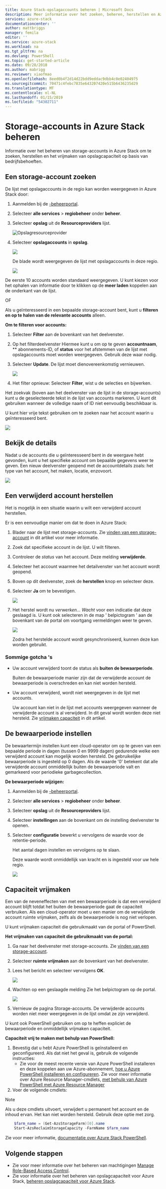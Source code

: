```yaml
---
title: Azure Stack-opslagaccounts beheren | Microsoft Docs
description: Meer informatie over het zoeken, beheren, herstellen en Azure Stack-storage-accounts vrijmaken
services: azure-stack
documentationcenter: ''
author: mattbriggs
manager: femila
editor: ''
ms.service: azure-stack
ms.workload: na
ms.tgt_pltfrm: na
ms.devlang: PowerShell
ms.topic: get-started-article
ms.date: 09/28/2018
ms.author: mabrigg
ms.reviewer: xiaofmao
ms.openlocfilehash: 8eed0b4f2d14d22bdd9eddac9dbb4c0e02404975
ms.sourcegitcommit: 70471c4febc7835e643207420e515b6436235d29
ms.translationtype: MT
ms.contentlocale: nl-NL
ms.lasthandoff: 01/15/2019
ms.locfileid: "54302711"
---
```

# <a name="manage-storage-accounts-in-azure-stack"></a>Storage-accounts in Azure Stack beheren
Informatie over het beheren van storage-accounts in Azure Stack om te zoeken, herstellen en het vrijmaken van opslagcapaciteit op basis van bedrijfsbehoeften.

## <a name="find"></a>Een storage-account zoeken
De lijst met opslagaccounts in de regio kan worden weergegeven in Azure Stack door:

1. Aanmelden bij de [-beheerportal](https://adminportal.local.azurestack.external).

2. Selecteer **alle services** > **regiobeheer** onder **beheer**.

3. Selecteer **opslag** uit de **Resourceproviders** lijst.
   
   ![Opslagresourceprovider](media/azure-stack-manage-storage-accounts/image1.png)

5. Selecteer **opslagaccounts** in **opslag**.
   
   ![](media/azure-stack-manage-storage-accounts/image2.png)
   
   De blade wordt weergegeven de lijst met opslagaccounts in deze regio.
   
   ![](media/azure-stack-manage-storage-accounts/image4.png)

De eerste 10 accounts worden standaard weergegeven. U kunt kiezen voor het ophalen van informatie door te klikken op de **meer laden** koppelen aan de onderkant van de lijst.

OF

Als u geïnteresseerd in een bepaalde storage-account bent, kunt u **filteren en op te halen van de relevante accounts** alleen.


**Om te filteren voor accounts:**

1. Selecteer **Filter** aan de bovenkant van het deelvenster.
2. Op het filterdeelvenster Hiermee kunt u om op te geven **accountnaam**, ** abonnements-ID, of **status** voor het afstemmen van de lijst met opslagaccounts moet worden weergegeven. Gebruik deze waar nodig.
3. Selecteer **Update**. De lijst moet dienovereenkomstig vernieuwen.
   
    ![](media/azure-stack-manage-storage-accounts/image5.png)
4. Het filter opnieuw: Selecteer **Filter**, wist u de selecties en bijwerken.

Het zoekvak (boven aan het deelvenster van de lijst in de storage-accounts) kunt u de geselecteerde tekst in de lijst van accounts markeren. U kunt dit gebruiken wanneer de volledige naam of ID niet eenvoudig beschikbaar is.

U kunt hier vrije tekst gebruiken om te zoeken naar het account waarin u geïnteresseerd bent.

![](media/azure-stack-manage-storage-accounts/image6.png)

## <a name="look-at-account-details"></a>Bekijk de details
Nadat u de accounts die u geïnteresseerd bent in de weergave hebt gevonden, kunt u het specifieke account om bepaalde gegevens weer te geven. Een nieuw deelvenster geopend met de accountdetails zoals: het type van het account, het maken, locatie, enzovoort.

![](media/azure-stack-manage-storage-accounts/image7.png)

## <a name="recover-a-deleted-account"></a>Een verwijderd account herstellen
Het is mogelijk in een situatie waarin u wilt een verwijderd account herstellen.

Er is een eenvoudige manier om dat te doen in Azure Stack:

1. Blader naar de lijst met storage-accounts. Zie [vinden van een storage-account](#find) in dit artikel voor meer informatie.
2. Zoek dat specifieke account in de lijst. U wilt filteren.
3. Controleer de *status* van het account. Deze melding **verwijderde**.
4. Selecteer het account waarmee het detailvenster van het account wordt geopend.
5. Boven op dit deelvenster, zoek de **herstellen** knop en selecteer deze.
6. Selecteer **Ja** om te bevestigen.
   
   ![](media/azure-stack-manage-storage-accounts/image8.png)
7. Het herstel wordt nu *verwerken... Wacht* voor een indicatie dat deze geslaagd is.
   U kunt ook selecteren in de map ' belpictogram ' aan de bovenkant van de portal om voortgang vermeldingen weer te geven.
   
   ![](media/azure-stack-manage-storage-accounts/image9.png)
   
   Zodra het herstelde account wordt gesynchroniseerd, kunnen deze kan worden gebruikt.

### <a name="some-gotchas"></a>Sommige gotcha 's
* Uw account verwijderd toont de status als **buiten de bewaarperiode**.
  
  Buiten de bewaarperiode manier zijn dat de verwijderde account de bewaarperiode is overschreden en kan niet worden hersteld.
* Uw account verwijderd, wordt niet weergegeven in de lijst met accounts.
  
  Uw account kan niet in de lijst met accounts weergegeven wanneer de verwijderde account is al verwijderd. In dit geval wordt worden deze niet hersteld. Zie [vrijmaken capaciteit](#reclaim) in dit artikel.

## <a name="set-the-retention-period"></a>De bewaarperiode instellen
De bewaartermijn instellen kunt een cloud-operator om op te geven van een bepaalde periode in dagen (tussen 0 en 9999 dagen) gedurende welke een verwijderd account kan mogelijk worden hersteld. De gebruikelijke bewaarperiode is ingesteld op 0 dagen. Als de waarde '0' betekent dat alle verwijderde account onmiddellijk buiten de bewaarperiode valt en gemarkeerd voor periodieke garbagecollection.

**De bewaarperiode wijzigen:**

1. Aanmelden bij de [-beheerportal](https://adminportal.local.azurestack.external).
2. Selecteer **alle services** > **regiobeheer** onder **beheer**.
3. Selecteer **opslag** uit de **Resourceproviders** lijst.
4. Selecteer **instellingen** aan de bovenkant om de instelling deelvenster te openen.
5. Selecteer **configuratie** bewerkt u vervolgens de waarde voor de retentie-periode.

   Het aantal dagen instellen en vervolgens op te slaan.
   
   Deze waarde wordt onmiddellijk van kracht en is ingesteld voor uw hele regio.

   ![](media/azure-stack-manage-storage-accounts/image10.png)

## <a name="reclaim"></a>Capaciteit vrijmaken
Een van de neveneffecten van met een bewaarperiode is dat een verwijderd account blijft totdat het buiten de bewaarperiode gaat de capaciteit verbruiken. Als een cloud-operator moet u een manier om de verwijderde account ruimte vrijmaken, zelfs als de bewaarperiode is nog niet verlopen.

U kunt vrijmaken capaciteit die gebruikmaakt van de portal of PowerShell.

**Het vrijmaken van capaciteit die gebruikmaakt van de portal:**
1. Ga naar het deelvenster met storage-accounts. Zie [vinden van een storage-account](#find).
2. Selecteer **ruimte vrijmaken** aan de bovenkant van het deelvenster.
3. Lees het bericht en selecteer vervolgens **OK**.

    ![](media/azure-stack-manage-storage-accounts/image11.png)
4. Wachten op een geslaagde melding Zie het belpictogram op de portal.

    ![](media/azure-stack-manage-storage-accounts/image12.png)
5. Vernieuw de pagina Storage-accounts. De verwijderde accounts worden niet meer weergegeven in de lijst omdat ze zijn verwijderd.

U kunt ook PowerShell gebruiken om op te heffen expliciet de bewaarperiode en onmiddellijk vrijmaken capaciteit.

**Capaciteit vrij te maken met behulp van PowerShell:**   

1. Bevestig dat u hebt Azure PowerShell is geïnstalleerd en geconfigureerd. Als dat niet het geval is, gebruik de volgende instructies: 
   * Zie voor de meest recente versie van Azure PowerShell installeren en deze koppelen aan uw Azure-abonnement, [hoe u Azure PowerShell installeren en configureren](https://azure.microsoft.com/documentation/articles/powershell-install-configure/).
   Zie voor meer informatie over Azure Resource Manager-cmdlets, [met behulp van Azure PowerShell met Azure Resource Manager](https://go.microsoft.com/fwlink/?LinkId=394767)
2. Voer de volgende cmdlets:

> [!NOTE]  
> Als u deze cmdlets uitvoert, verwijdert u permanent het account en de inhoud ervan. Het kan niet worden hersteld. Gebruik deze optie met zorg.

```PowerShell  
    $farm_name = (Get-AzsStorageFarm)[0].name
    Start-AzsReclaimStorageCapacity -FarmName $farm_name
````

Zie voor meer informatie, [documentatie over Azure Stack PowerShell](https://docs.microsoft.com/powershell/azure/azure-stack/overview).
 

## <a name="next-steps"></a>Volgende stappen

 - Zie voor meer informatie over het beheren van machtigingen [Manage Role-Based Access Control](azure-stack-manage-permissions.md).
 - Zie voor informatie over het beheren van opslagcapaciteit voor Azure Stack, [beheren opslagcapaciteit voor Azure Stack](azure-stack-manage-storage-shares.md).